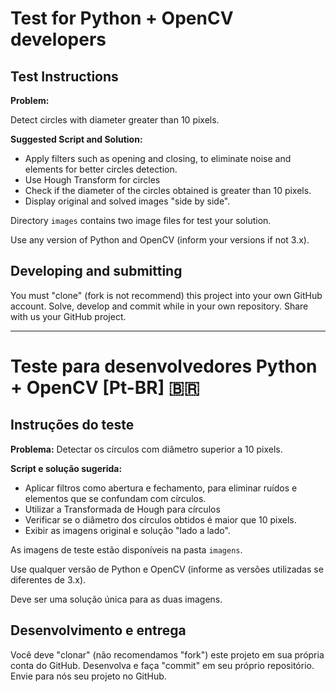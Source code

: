 
# Test for Python + OpenCV developers

Test Instructions
---

**Problem:**

Detect circles with diameter greater than 10 pixels.

**Suggested Script and Solution:**

- Apply filters such as opening and closing, to eliminate noise and elements for better circles detection.
- Use Hough Transform for circles
- Check if the diameter of the circles obtained is greater than 10 pixels.
- Display original and solved images "side by side".

Directory `images` contains two image files for test your solution.

Use any version of Python and OpenCV (inform your versions if not 3.x).

Developing and submitting
---
You must "clone" (fork is not recommend) this project into your own GitHub account.
Solve, develop and commit while in your own repository.
Share with us your GitHub project.

--------------------

# Teste para desenvolvedores Python + OpenCV [Pt-BR] 🇧🇷

Instruções do teste
---

**Problema:**
Detectar os círculos com diâmetro superior a 10 pixels.

**Script e solução sugerida:**
- Aplicar filtros como abertura e fechamento, para eliminar ruídos e elementos que se confundam com círculos.
- Utilizar a Transformada de Hough para círculos
- Verificar se o diâmetro dos círculos obtidos é maior que 10 pixels.
- Exibir as imagens original e solução "lado a lado".

As imagens de teste estão disponíveis na pasta `imagens`.

Use qualquer versão de Python e OpenCV (informe as versões utilizadas se diferentes de 3.x).

Deve ser uma solução única para as duas imagens.

Desenvolvimento e entrega
---
Você deve "clonar" (não recomendamos "fork") este projeto em sua própria conta do GitHub.
Desenvolva e faça "commit" em seu próprio repositório.
Envie para nós seu projeto no GitHub.
